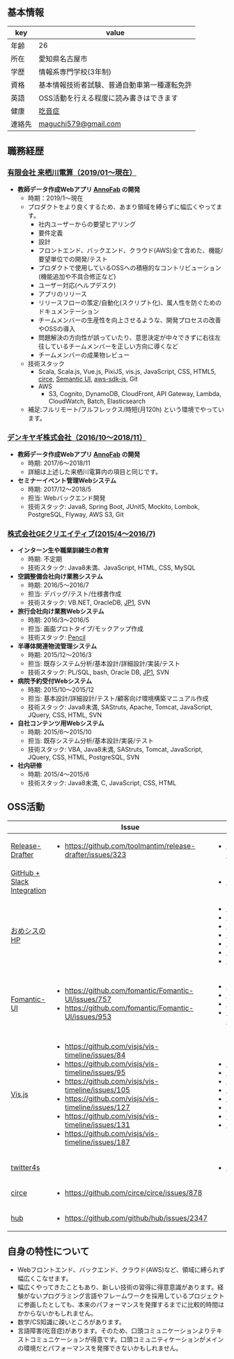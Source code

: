 ## 基本情報
|key|value|
|---|-----|
|年齢|26|
|所在|愛知県名古屋市|
|学歴|情報系専門学校(3年制)|
|資格| 基本情報技術者試験、普通自動車第一種運転免許|
|英語|OSS活動を行える程度に読み書きはできます|
|健康|[吃音症](https://ja.wikipedia.org/wiki/%E5%90%83%E9%9F%B3%E7%97%87)
|連絡先|maguchi579@gmail.com|

## 職務経歴
### [有限会社 来栖川電算（2019/01〜現在）](https://www.kurusugawa.jp/)
- **教師データ作成Webアプリ [AnnoFab](https://annofab.com/) の開発**
  - 時期：2019/1〜現在
  - プロダクトをより良くするため、あまり領域を縛らずに幅広くやってます。
    - 社内ユーザーからの要望ヒアリング
    - 要件定義
    - 設計
    - フロントエンド、バックエンド、クラウド(AWS)全て含めた、機能/要望単位での開発/テスト
    - プロダクトで使用しているOSSへの積極的なコントリビューション (機能追加や不具合修正など)
    - ユーザー対応(ヘルプデスク)
    - アプリのリリース
    - リリースフローの策定/自動化(スクリプト化)、属人性を防ぐためのドキュメンテーション
    - チームメンバーの生産性を向上させるような、開発プロセスの改善やOSSの導入
    - 問題解決の方向性が誤っていたり、意思決定が中々できずに右往左往しているチームメンバーを正しい方向に導くなど
    - チームメンバーの成果物レビュー
  - 技術スタック
    - Scala, Scala.js, Vue.js, PixiJS, vis.js, JavaScript, CSS, HTML5, [circe](https://github.com/circe), [Semantic UI](https://github.com/Semantic-Org/Semantic-UI), [aws-sdk-js](https://github.com/aws/aws-sdk-js), Git
    - AWS
      - S3, Cognito, DynamoDB, CloudFront, API Gateway, Lambda, CloudWatch, Batch, Elasticsearch  
  - 補足:フルリモート/フルフレックス/時短(月120h) という環境でやっています。
### [デンキヤギ株式会社（2016/10〜2018/11）](https://www.denkiyagi.jp)
- **教師データ作成Webアプリ [AnnoFab](https://annofab.com/) の開発**
  - 時期: 2017/6〜2018/11
  - 詳細は上述した来栖川電算内の項目と同じです。
- **セミナーイベント管理Webシステム**
  - 時期: 2017/12〜2018/5
  - 担当: Webバックエンド開発
  - 技術スタック: Java8, Spring Boot, JUnit5, Mockito, Lombok, PostgreSQL, Flyway, AWS S3, Git
### [株式会社GEクリエイティブ(2015/4〜2016/7)](https://ge-creative.co.jp/)
- **インターン生や職業訓練生の教育**
  - 時期: 不定期
  - 技術スタック: Java8未満、JavaScript, HTML, CSS, MySQL
- **空調整備会社向け業務システム**
  - 時期: 2016/5〜2016/7
  - 担当: デバッグ/テスト/仕様書作成
  - 技術スタック: VB.NET, OracleDB, [JP1](http://www.hitachi.co.jp/Prod/comp/soft1/jp1/), SVN 
- **旅行会社向け業務Webシステム** 
  - 時期: 2016/3〜2016/5
  - 担当: 画面プロトタイプ/モックアップ作成
  - 技術スタック: [Pencil](http://pencil.evolus.vn/)
- **半導体関連物流管理システム**
  - 時期: 2015/12〜2016/3
  - 担当: 既存システム分析/基本設計/詳細設計/実装/テスト
  - 技術スタック: PL/SQL, bash, Oracle DB, [JP1](http://www.hitachi.co.jp/Prod/comp/soft1/jp1/), SVN
- **病院予約受付Webシステム**
  - 時期: 2015/10〜2015/12
  - 担当: 基本設計/詳細設計/テスト/顧客向け環境構築マニュアル作成
  - 技術スタック: Java8未満, SAStruts, Apache, Tomcat, JavaScript, JQuery, CSS, HTML, SVN
- **自社コンテンツ用Webシステム**
  - 時期: 2015/6〜2015/10
  - 担当: 既存システム分析/基本設計/実装/テスト
  - 技術スタック: VBA, Java8未満, SAStruts, Tomcat, JavaScript, JQuery, CSS, HTML, PostgreSQL, SVN
- **社内研修**
  - 時期: 2015/4〜2015/6
  - 技術スタック: Java8未満, C, JavaScript, CSS, HTML
 
## OSS活動

||Issue|PR|
|---|-----|-----|
|[Release-Drafter](https://github.com/release-drafter/release-drafter)|<ul><li>https://github.com/toolmantim/release-drafter/issues/323</li></ul>|<ul><li>https://github.com/toolmantim/release-drafter/pull/324</li></ul>|
|[GitHub + Slack Integration](https://github.com/integrations/slack)|<ul></ul>|<ul><li>https://github.com/integrations/slack/pull/1046</li></ul>|
|[おめシスのHP](https://github.com/omegasisters/homepage)||<ul><li>https://github.com/omegasisters/homepage/pull/324</li><li>https://github.com/omegasisters/homepage/pull/337</li><li>https://github.com/omegasisters/homepage/pull/350</li><li>https://github.com/omegasisters/homepage/pull/357</li><li>https://github.com/omegasisters/homepage/pull/367</li><li>https://github.com/omegasisters/homepage/pull/370</li><li>https://github.com/omegasisters/homepage/pull/373</li></ul>|
|[Fomantic-UI](https://github.com/fomantic/Fomantic-UI)|<ul><li>https://github.com/fomantic/Fomantic-UI/issues/757</li><li>https://github.com/fomantic/Fomantic-UI/issues/953</li></ul>|<ul><li>https://github.com/fomantic/Fomantic-UI/pull/1496</li><li>https://github.com/fomantic/Fomantic-UI/pull/759</li><li>https://github.com/fomantic/Fomantic-UI/pull/954</li><li>https://github.com/fomantic/Fomantic-UI-Docs/pull/134</li></ul>|
|[Vis.js](https://github.com/visjs/vis-timeline)|<ul><li>https://github.com/visjs/vis-timeline/issues/84</li><li>https://github.com/visjs/vis-timeline/issues/95</li><li>https://github.com/visjs/vis-timeline/issues/105</li><li>https://github.com/visjs/vis-timeline/issues/127</li><li>https://github.com/visjs/vis-timeline/issues/131</li><li>https://github.com/visjs/vis-timeline/issues/187</li></ul>|<ul><li>https://github.com/visjs/vis-timeline/pull/86</li><li>https://github.com/visjs/vis-timeline/pull/96</li><li>https://github.com/visjs/vis-timeline/pull/117</li><li>https://github.com/visjs/vis-timeline/pull/128</li><li>https://github.com/visjs/vis-timeline/pull/132</li><li> https://github.com/visjs/vis-timeline/pull/148</li><li>https://github.com/visjs/vis-timeline/pull/188</li><li>https://github.com/visjs/vis-timeline/pull/486</li><ul>|
|[twitter4s](https://github.com/DanielaSfregola/twitter4s)||<ul><li>https://github.com/DanielaSfregola/twitter4s/pull/206</li></ul>|
|[circe](https://github.com/circe/circe)|<ul><li>https://github.com/circe/circe/issues/878</li></ul>|</ul>||  
|[hub](https://github.com/github/hub)|<ul><li>https://github.com/github/hub/issues/2347</li></ul>||

## 自身の特性について

* Webフロントエンド、バックエンド、クラウド(AWS)など、領域に縛られず幅広くこなせます。
* 幅広くやってきたこともあり、新しい技術の習得に得意意識があります。経験がないプログラミング言語やフレームワークを採用しているプロジェクトに参画したとしても、本来のパフォーマンスを発揮するまでに比較的時間はかからないかもしれません。
* 数学/CS知識に疎いところがあります。
* 言語障害(吃音症)があります。そのため、口頭コミュニケーションよりテキストコミュニケーションが得意です。口頭コミュニティケーションがメインの環境だとパフォーマンスを発揮できないかもしれません。
